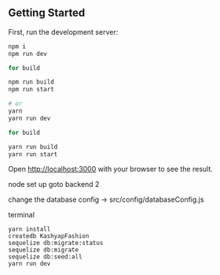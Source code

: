 ## Getting Started

First, run the development server:

```bash
npm i
npm run dev

for build

npm run build
npm run start

# or
yarn
yarn run dev

for build

yarn run build
yarn run start

```

Open [http://localhost:3000](http://localhost:3000) with your browser to see the result.


node set up 
goto backend 2 

change the database config -> src/config/databaseConfig.js

terminal 
```
yarn install
createdb KashyapFashion 
sequelize db:migrate:status
sequelize db:migrate
sequelize db:seed:all
yarn run dev
```